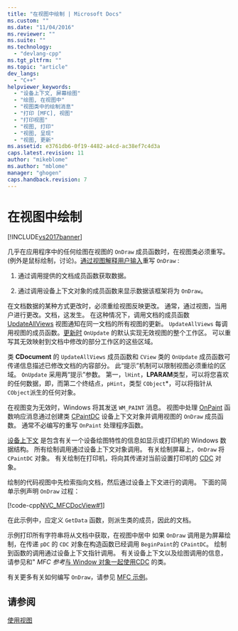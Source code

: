 ```yaml
---
title: "在视图中绘制 | Microsoft Docs"
ms.custom: ""
ms.date: "11/04/2016"
ms.reviewer: ""
ms.suite: ""
ms.technology: 
  - "devlang-cpp"
ms.tgt_pltfrm: ""
ms.topic: "article"
dev_langs: 
  - "C++"
helpviewer_keywords: 
  - "设备上下文, 屏幕绘图"
  - "绘图, 在视图中"
  - "视图类中的绘制消息"
  - "打印 [MFC], 视图"
  - "打印视图"
  - "视图, 打印"
  - "视图, 呈现"
  - "视图, 更新"
ms.assetid: e3761db6-0f19-4482-a4cd-ac38ef7c4d3a
caps.latest.revision: 11
author: "mikeblome"
ms.author: "mblome"
manager: "ghogen"
caps.handback.revision: 7
---
```

# 在视图中绘制
[!INCLUDE[vs2017banner](../assembler/inline/includes/vs2017banner.md)]

几乎在应用程序中的任何绘图在视图的 `OnDraw` 成员函数时，在视图类必须重写。\(例外是鼠标绘制，讨论\)。[通过视图解释用户输入](../mfc/interpreting-user-input-through-a-view.md)重写 `OnDraw` :  
  
1.  通过调用提供的文档成员函数获取数据。  
  
2.  通过调用设备上下文对象的成员函数来显示数据该框架将为 `OnDraw`。  
  
 在文档数据的某种方式更改时，必须重绘视图反映更改。  通常，通过视图，当用户进行更改。文档，这发生。  在这种情况下，调用文档的成员函数 [UpdateAllViews](../Topic/CDocument::UpdateAllViews.md) 视图通知在同一文档的所有视图的更新。  `UpdateAllViews` 每调用视图的成员函数。[更新时](../Topic/CView::OnUpdate.md) `OnUpdate` 的默认实现无效视图的整个工作区。  可以重写其无效映射到文档中修改的部分工作区的这些区域。  
  
 类 **CDocument** 的 `UpdateAllViews` 成员函数和 `CView` 类的 `OnUpdate` 成员函数可传递信息描述已修改文档的内容部分。  此“提示”机制可以限制视图必须重绘的区域。  `OnUpdate` 采用两“提示”参数。  第一，`lHint`，**LPARAM**类型，可以将您喜欢的任何数据，即，而第二个终结点，`pHint`，类型 `CObject`\*，可以将指针从 `CObject`派生的任何对象。  
  
 在视图变为无效时，Windows 将其发送 `WM_PAINT` 消息。  视图中处理 [OnPaint](../Topic/CWnd::OnPaint.md) 函数响应消息通过创建类 [CPaintDC](../mfc/reference/cpaintdc-class.md) 设备上下文对象并调用视图的 `OnDraw` 成员函数。  通常不必编写的重写 `OnPaint` 处理程序函数。  
  
 [设备上下文](../mfc/device-contexts.md) 是包含有关一个设备绘图特性的信息如显示或打印机的 Windows 数据结构。  所有绘制调用通过设备上下文对象调用。  有关绘制屏幕上，`OnDraw` 将 `CPaintDC` 对象。  有关绘制在打印机，将向其传递对当前设置打印机的 [CDC](../mfc/reference/cdc-class.md) 对象。  
  
 绘制的代码视图中先检索指向文档，然后通过设备上下文进行的调用。  下面的简单示例声明 `OnDraw` 过程：  
  
 [!code-cpp[NVC_MFCDocView#1](../mfc/codesnippet/CPP/drawing-in-a-view_1.cpp)]  
  
 在此示例中，应定义 `GetData` 函数，则派生类的成员，因此的文档。  
  
 示例打印所有字符串将从文档中获取，在视图中居中  如果 `OnDraw` 调用是为屏幕绘制，在传递 `pDC` 的 `CDC` 对象在构造函数已经调用 `BeginPaint`的 `CPaintDC`。  绘制到函数的调用通过设备上下文指针调用。  有关设备上下文以及绘图调用的信息，请参见和" *MFC 参考*[与 Window 对象一起使用](../mfc/working-with-window-objects.md)[CDC](../mfc/reference/cdc-class.md) 的类。  
  
 有关更多有关如何编写 `OnDraw`，请参见 [MFC 示例](../top/visual-cpp-samples.md)。  
  
## 请参阅  
 [使用视图](../mfc/using-views.md)